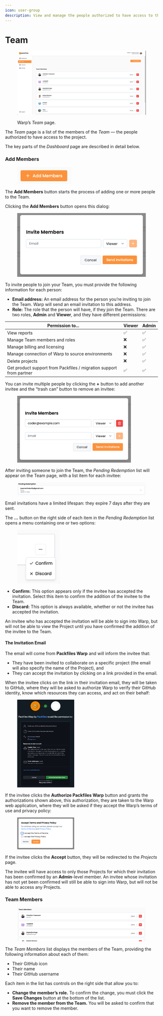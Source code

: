 ```yaml
---
icon: user-group
description: View and manage the people authorized to have access to the Project.
---
```


# Team

<figure><img src="../../.gitbook/assets/team.png" alt=""><figcaption><p>Warp’s <em>Team</em> page.</p></figcaption></figure>

The _Team_ page is a list of the members of the _Team_ — the people authorized to have access to the project.

The key parts of the _Dashboard_ page are described in detail below.

### Add Members

<figure><img src="../../.gitbook/assets/image (6) (1) (1).png" alt=""><figcaption></figcaption></figure>

The **Add Members** button starts the process of adding one or more people to the Team.&#x20;

Clicking the **Add Members** button opens this dialog:

<figure><img src="../../.gitbook/assets/image (3) (1) (1) (1) (1).png" alt=""><figcaption></figcaption></figure>

To invite people to join your Team, you must provide the following information for each person:

* **Email address:** An email address for the person you’re inviting to join the Team. Warp will send an email invitation to this address.
* **Role:** The role that the person will have, if they join the Team. There are two roles, **Admin** and **Viewer**, and they have different permissions:

| Permission to...                                                    | Viewer | Admin |
| ------------------------------------------------------------------- | ------ | ----- |
| View reports                                                        | ✅      | ✅     |
| Manage Team members and roles                                       | ❌      | ✅     |
| Manage billing and licensing                                        | ❌      | ✅     |
| Manage connection of Warp to source environments                    | ❌      | ✅     |
| Delete projects                                                     | ❌      | ✅     |
| Get product support from Packfiles / migration support from partner | ✅      | ✅     |

You can invite multiple people by clicking the **+** button to add another invitee and the “trash can” button to remove an invitee:

<figure><img src="../../.gitbook/assets/image (2) (1) (1) (1) (1) (1) (1) (1).png" alt="" width="375"><figcaption></figcaption></figure>

After inviting someone to join the Team, the _Pending Redemption_ list will appear on the Team page, with a list item for each invitee:

<figure><img src="../../.gitbook/assets/image (1) (1) (1) (1) (1) (1) (1) (1).png" alt=""><figcaption></figcaption></figure>

Email invitations have a limited lifespan: they expire 7 days after they are sent.

The **...** button on the right side of each item in the _Pending Redemption_ list opens a menu containing one or two options:

<figure><img src="../../.gitbook/assets/image (3) (1) (1) (1) (1) (1).png" alt="" width="140"><figcaption></figcaption></figure>

* **Confirm:** This option appears only if the invitee has accepted the invitation. Select this item to confirm the addition of the invitee to the Team.
* **Discard:** This option is always available, whether or not the invitee has accepted the invitation.

An invitee who has accepted the invitation will be able to sign into Warp, but will not be able to view the Project until you have confirmed the addition of the invitee to the Team.

#### The Invitation Email

The email will come from **Packfiles Warp** and will inform the invitee that:

* They have been invited to collaborate on a specific project (the email will also specify the name of the Project), and
* They can accept the invitation by clicking on a link provided in the email.

When the invitee clicks on the link in their invitation email, they will be taken to GitHub, where they will be asked to authorize Warp to verify their GitHub identity, know which resources they can access, and act on their behalf:

<figure><img src="../../.gitbook/assets/1 - would like permission.png" alt="" width="188"><figcaption></figcaption></figure>

If the invitee clicks the **Authorize Packfiles Warp** button and grants the authorizations shown above, this authorization, they are taken to the Warp web application, where they will be asked if they accept the Warp’s terms of use and privacy policy:

<figure><img src="../../.gitbook/assets/2 - accept terms and privacy policy.png" alt="" width="188"><figcaption></figcaption></figure>

If the invitee clicks the **Accept** button, they will be redirected to the _Projects_ page.&#x20;

The invitee will have access to only those Projects for which their invitation has been confirmed by an **Admin**-level member. An invitee whose invitation has not yet been confirmed will still be able to sign into Warp, but will not be able to access any Projects.

### Team Members

<figure><img src="../../.gitbook/assets/image (4) (1) (1).png" alt=""><figcaption></figcaption></figure>

The _Team Members_ list displays the members of the Team, providing the following information about each of them:

* Their GitHub icon
* Their name
* Their GitHub username

Each item in the list has controls on the right side that allow you to:

* **Change the member’s role.** To confirm the change, you must click the **Save Changes** button at the bottom of the list.
* **Remove the member from the Team.** You will be asked to confirm that you want to remove the member.
